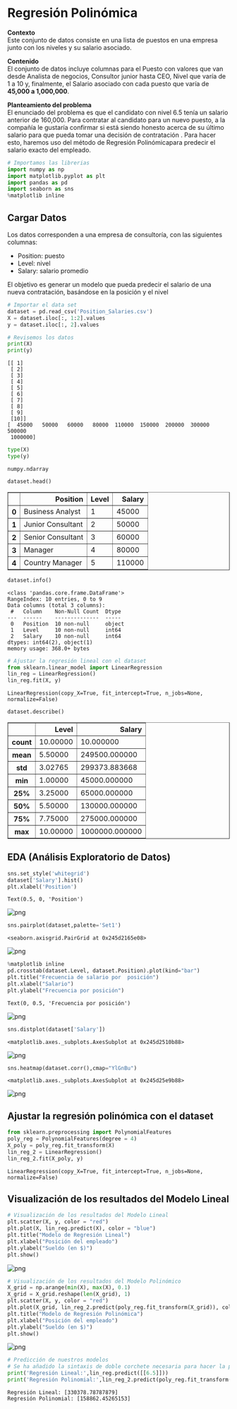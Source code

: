# Regresión Polinómica

**Contexto**  
Este conjunto de datos consiste en una lista de puestos en una empresa junto con los niveles y su salario asociado.

**Contenido**  
El conjunto de datos incluye columnas para el Puesto con valores que van desde Analista de negocios, Consultor junior hasta CEO, Nivel que varía de 1 a 10 y, finalmente, el Salario asociado con cada puesto que varía de **45,000 a 1,000,000**.

**Planteamiento del problema**  
El enunciado del problema es que el candidato con nivel 6.5 tenía un salario anterior de 160,000. Para contratar al candidato para un nuevo puesto, a la compañía le gustaría confirmar si está siendo honesto acerca de su último salario para que pueda tomar una decisión de contratación . Para hacer esto, haremos uso del método de Regresión Polinómicapara predecir el salario exacto del empleado.

```python
# Importamos las librerias
import numpy as np
import matplotlib.pyplot as plt
import pandas as pd
import seaborn as sns
%matplotlib inline
```

## Cargar Datos

Los datos corresponden a una empresa de consultoría, con las siguientes columnas:
* Position: puesto
* Level: nivel
* Salary: salario promedio

El objetivo es generar un modelo que pueda predecir el salario de una nueva contratación, basándose en la posición y el nivel


```python
# Importar el data set
dataset = pd.read_csv('Position_Salaries.csv')
X = dataset.iloc[:, 1:2].values
y = dataset.iloc[:, 2].values
```


```python
# Revisemos los datos
print(X)
print(y)
```

    [[ 1]
     [ 2]
     [ 3]
     [ 4]
     [ 5]
     [ 6]
     [ 7]
     [ 8]
     [ 9]
     [10]]
    [  45000   50000   60000   80000  110000  150000  200000  300000  500000
     1000000]
    


```python
type(X)
type(y)
```




    numpy.ndarray




```python
dataset.head()
```




<div>
<table border="1" class="dataframe">
  <thead>
    <tr style="text-align: right;">
      <th></th>
      <th>Position</th>
      <th>Level</th>
      <th>Salary</th>
    </tr>
  </thead>
  <tbody>
    <tr>
      <th>0</th>
      <td>Business Analyst</td>
      <td>1</td>
      <td>45000</td>
    </tr>
    <tr>
      <th>1</th>
      <td>Junior Consultant</td>
      <td>2</td>
      <td>50000</td>
    </tr>
    <tr>
      <th>2</th>
      <td>Senior Consultant</td>
      <td>3</td>
      <td>60000</td>
    </tr>
    <tr>
      <th>3</th>
      <td>Manager</td>
      <td>4</td>
      <td>80000</td>
    </tr>
    <tr>
      <th>4</th>
      <td>Country Manager</td>
      <td>5</td>
      <td>110000</td>
    </tr>
  </tbody>
</table>
</div>




```python
dataset.info()
```

    <class 'pandas.core.frame.DataFrame'>
    RangeIndex: 10 entries, 0 to 9
    Data columns (total 3 columns):
     #   Column    Non-Null Count  Dtype 
    ---  ------    --------------  ----- 
     0   Position  10 non-null     object
     1   Level     10 non-null     int64 
     2   Salary    10 non-null     int64 
    dtypes: int64(2), object(1)
    memory usage: 368.0+ bytes
    


```python
# Ajustar la regresión lineal con el dataset
from sklearn.linear_model import LinearRegression
lin_reg = LinearRegression()
lin_reg.fit(X, y)
```




    LinearRegression(copy_X=True, fit_intercept=True, n_jobs=None, normalize=False)




```python
dataset.describe()
```




<div>
<table border="1" class="dataframe">
  <thead>
    <tr style="text-align: right;">
      <th></th>
      <th>Level</th>
      <th>Salary</th>
    </tr>
  </thead>
  <tbody>
    <tr>
      <th>count</th>
      <td>10.00000</td>
      <td>10.000000</td>
    </tr>
    <tr>
      <th>mean</th>
      <td>5.50000</td>
      <td>249500.000000</td>
    </tr>
    <tr>
      <th>std</th>
      <td>3.02765</td>
      <td>299373.883668</td>
    </tr>
    <tr>
      <th>min</th>
      <td>1.00000</td>
      <td>45000.000000</td>
    </tr>
    <tr>
      <th>25%</th>
      <td>3.25000</td>
      <td>65000.000000</td>
    </tr>
    <tr>
      <th>50%</th>
      <td>5.50000</td>
      <td>130000.000000</td>
    </tr>
    <tr>
      <th>75%</th>
      <td>7.75000</td>
      <td>275000.000000</td>
    </tr>
    <tr>
      <th>max</th>
      <td>10.00000</td>
      <td>1000000.000000</td>
    </tr>
  </tbody>
</table>
</div>



## EDA (Análisis Exploratorio de Datos)


```python
sns.set_style('whitegrid')
dataset['Salary'].hist()
plt.xlabel('Position')
```




    Text(0.5, 0, 'Position')




![png](../../imagenes/02-%20Polynomial%20Regression_10_1.png)



```python
sns.pairplot(dataset,palette='Set1')
```




    <seaborn.axisgrid.PairGrid at 0x245d2165e08>




![png](../../imagenes/02-%20Polynomial%20Regression_11_1.png)



```python
%matplotlib inline
pd.crosstab(dataset.Level, dataset.Position).plot(kind="bar")
plt.title("Frecuencia de salario por  posición")
plt.xlabel("Salario")
plt.ylabel("Frecuencia por posición")
```




    Text(0, 0.5, 'Frecuencia por posición')




![png](../../imagenes/02-%20Polynomial%20Regression_12_1.png)



```python
sns.distplot(dataset['Salary'])
```




    <matplotlib.axes._subplots.AxesSubplot at 0x245d2510b88>




![png](../../imagenes/02-%20Polynomial%20Regression_13_1.png)



```python
sns.heatmap(dataset.corr(),cmap="YlGnBu")
```




    <matplotlib.axes._subplots.AxesSubplot at 0x245d25e9b88>




![png](../../imagenes/02-%20Polynomial%20Regression_14_1.png)


## Ajustar la regresión polinómica con el dataset


```python
from sklearn.preprocessing import PolynomialFeatures
poly_reg = PolynomialFeatures(degree = 4)
X_poly = poly_reg.fit_transform(X)
lin_reg_2 = LinearRegression()
lin_reg_2.fit(X_poly, y)
```




    LinearRegression(copy_X=True, fit_intercept=True, n_jobs=None, normalize=False)



## Visualización de los resultados del Modelo Lineal


```python
# Visualización de los resultados del Modelo Lineal
plt.scatter(X, y, color = "red")
plt.plot(X, lin_reg.predict(X), color = "blue")
plt.title("Modelo de Regresión Lineal")
plt.xlabel("Posición del empleado")
plt.ylabel("Sueldo (en $)")
plt.show()
```


![png](../../imagenes/02-%20Polynomial%20Regression_18_0.png)



```python
# Visualización de los resultados del Modelo Polinómico
X_grid = np.arange(min(X), max(X), 0.1)
X_grid = X_grid.reshape(len(X_grid), 1)
plt.scatter(X, y, color = "red")
plt.plot(X_grid, lin_reg_2.predict(poly_reg.fit_transform(X_grid)), color = "blue")
plt.title("Modelo de Regresión Polinómica")
plt.xlabel("Posición del empleado")
plt.ylabel("Sueldo (en $)")
plt.show()
```


![png](../../imagenes/02-%20Polynomial%20Regression_19_0.png)



```python
# Predicción de nuestros modelos
# Se ha añadido la sintaxis de doble corchete necesaria para hacer la predicción en las últimas versiones de Python (3.7+)
print('Regresión Lineal:',lin_reg.predict([[6.5]]))
print('Regresión Polinomial:',lin_reg_2.predict(poly_reg.fit_transform([[6.5]])))
```

    Regresión Lineal: [330378.78787879]
    Regresión Polinomial: [158862.45265153]
    
